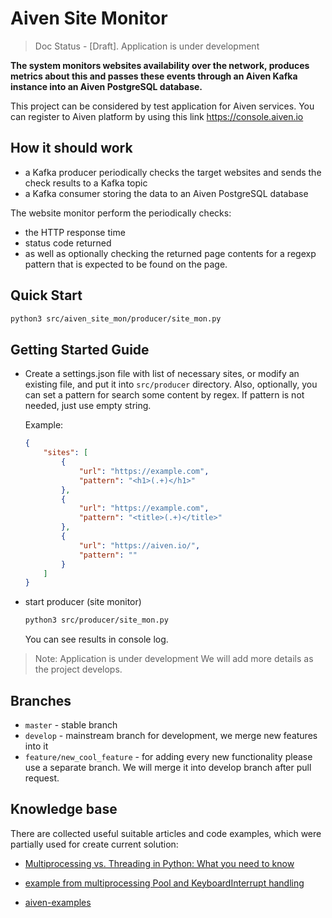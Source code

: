 # Aiven Site Monitor

> Doc Status - [Draft]. Application is under development

**The system monitors websites availability over the network, produces metrics about this and passes these events through an Aiven Kafka instance into an Aiven PostgreSQL database.**

This project can be considered by test application for Aiven services. You can register to Aiven platform by using this link https://console.aiven.io

## How it should work

- a Kafka producer periodically checks the target websites and sends the check results to a Kafka topic
- a Kafka consumer storing the data to an Aiven PostgreSQL database

The website monitor perform the periodically checks:

- the HTTP response time
- status code returned
- as well as optionally checking the returned page contents for a regexp pattern that is expected to be found on the page.

## Quick Start

```sh
python3 src/aiven_site_mon/producer/site_mon.py
```

## Getting Started Guide

- Create a  settings.json file with list of necessary sites, or modify an existing file, and put it into `src/producer` directory. Also, optionally, you can set a pattern for search some content by regex. If pattern is not needed, just use empty string.

  Example:

  ```json
  {
      "sites": [
          {
              "url": "https://example.com",
              "pattern": "<h1>(.+)</h1>"
          },
          {
              "url": "https://example.com",
              "pattern": "<title>(.+)</title>"
          },
          {
              "url": "https://aiven.io/",
              "pattern": ""
          }
      ]
  }
  ```

- start producer (site monitor)

  ```sh
  python3 src/producer/site_mon.py
  ```

  You can see results in console log.

> Note: Application is under development
> We will add more details as the project develops.

## Branches

- `master` - stable branch
- `develop` - mainstream branch for development, we merge new features into it
- `feature/new_cool_feature` - for adding every new functionality please use a separate branch. We will merge it into develop branch after pull request.

## Knowledge base

There are collected useful suitable articles and code examples, which were partially used for create current solution:

- [Multiprocessing vs. Threading in Python: What you need to know](https://timber.io/blog/multiprocessing-vs-multithreading-in-python-what-you-need-to-know/)

- [example from multiprocessing Pool and KeyboardInterrupt handling](https://github.com/jreese/multiprocessing-keyboardinterrupt)

- [aiven-examples](https://github.com/aiven/aiven-examples)

  
